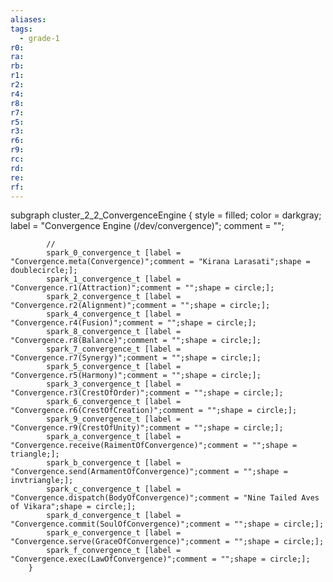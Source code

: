 ```yaml
---
aliases:
tags:
  - grade-1
r0:
ra:
rb:
r1:
r2:
r4:
r8:
r7:
r5:
r3:
r6:
r9:
rc:
rd:
re:
rf:
---
```


subgraph cluster_2_2_ConvergenceEngine {
            style = filled;
            color = darkgray;
            label = "Convergence Engine (/dev/convergence)";
            comment = "";

            //
            spark_0_convergence_t [label = "Convergence.meta(Convergence)";comment = "Kirana Larasati";shape = doublecircle;];
            spark_1_convergence_t [label = "Convergence.r1(Attraction)";comment = "";shape = circle;];
            spark_2_convergence_t [label = "Convergence.r2(Alignment)";comment = "";shape = circle;];
            spark_4_convergence_t [label = "Convergence.r4(Fusion)";comment = "";shape = circle;];
            spark_8_convergence_t [label = "Convergence.r8(Balance)";comment = "";shape = circle;];
            spark_7_convergence_t [label = "Convergence.r7(Synergy)";comment = "";shape = circle;];
            spark_5_convergence_t [label = "Convergence.r5(Harmony)";comment = "";shape = circle;];
            spark_3_convergence_t [label = "Convergence.r3(CrestOfOrder)";comment = "";shape = circle;];
            spark_6_convergence_t [label = "Convergence.r6(CrestOfCreation)";comment = "";shape = circle;];
            spark_9_convergence_t [label = "Convergence.r9(CrestOfUnity)";comment = "";shape = circle;];
            spark_a_convergence_t [label = "Convergence.receive(RaimentOfConvergence)";comment = "";shape = triangle;];
            spark_b_convergence_t [label = "Convergence.send(ArmamentOfConvergence)";comment = "";shape = invtriangle;];
            spark_c_convergence_t [label = "Convergence.dispatch(BodyOfConvergence)";comment = "Nine Tailed Aves of Vikara";shape = circle;];
            spark_d_convergence_t [label = "Convergence.commit(SoulOfConvergence)";comment = "";shape = circle;];
            spark_e_convergence_t [label = "Convergence.serve(GraceOfConvergence)";comment = "";shape = circle;];
            spark_f_convergence_t [label = "Convergence.exec(LawOfConvergence)";comment = "";shape = circle;];
        }
